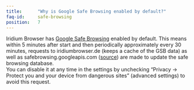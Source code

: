 ```yaml
---
title:		"Why is Google Safe Browsing enabled by default?"
faq-id:		safe-browsing
position:	7
---
```

Iridium Browser has [Google Safe Browsing](http://blog.chromium.org/2012/01/all-about-safe-browsing.html) enabled by 
default. This means within 5 minutes after start and then periodically approximately every 30 minutes, requests to 
iridiumbrowser.de (keeps a cache of the GSB data) as well as safebrowsing.googleapis.com ([source](https://github.com/iridium-browser/tracker/issues/131#issuecomment-394428596)) 
are made to update the safe browsing database.   
You can disable it at any time in the settings by unchecking “Privacy -> Protect you and your device from dangerous 
sites” (advanced settings) to avoid this request.
